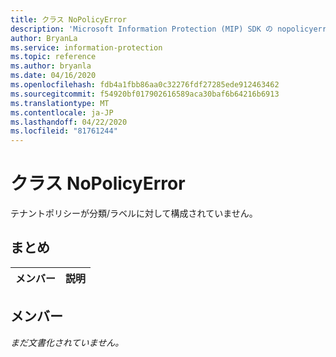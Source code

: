 ```yaml
---
title: クラス NoPolicyError
description: 'Microsoft Information Protection (MIP) SDK の nopolicyerror:: undefined クラスを文書にします。'
author: BryanLa
ms.service: information-protection
ms.topic: reference
ms.author: bryanla
ms.date: 04/16/2020
ms.openlocfilehash: fdb4a1fbb86aa0c32276fdf27285ede912463462
ms.sourcegitcommit: f54920bf017902616589aca30baf6b64216b6913
ms.translationtype: MT
ms.contentlocale: ja-JP
ms.lasthandoff: 04/22/2020
ms.locfileid: "81761244"
---
```

# <a name="class-nopolicyerror"></a>クラス NoPolicyError 
テナントポリシーが分類/ラベルに対して構成されていません。
  
## <a name="summary"></a>まとめ
 メンバー                        | 説明                                
--------------------------------|---------------------------------------------
  
## <a name="members"></a>メンバー
_まだ文書化されていません。_
